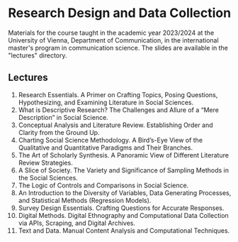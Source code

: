 # Research Design and Data Collection
Materials for the course taught in the academic year 2023/2024 at the University of Vienna, Department of Communication, in the international master's program in communication science. The slides are available in the "lectures" directory.

## Lectures
01. Research Essentials. A Primer on Crafting Topics, Posing Questions, Hypothesizing, and Examining Literature in Social Sciences.
02. What is Descriptive Research? The Challenges and Allure of a “Mere Description” in Social Science.
03. Conceptual Analysis and Literature Review. Establishing Order and Clarity from the Ground Up.
04. Charting Social Science Methodology. A Bird’s-Eye View of the Qualitative and Quantitative Paradigms and Their Branches.
5. The Art of Scholarly Synthesis. A Panoramic View of Different Literature Review Strategies.
6. A Slice of Society. The Variety and Significance of Sampling Methods in the Social Sciences.
7. The Logic of Controls and Comparisons in Social Science.
8. An Introduction to the Diversity of Variables, Data Generating Processes, and Statistical Methods (Regression Models).
9. Survey Design Essentials. Crafting Questions for Accurate Responses.
10. Digital Methods. Digital Ethnography and Computational Data Collection via APIs, Scraping, and Digital Archives.
11. Text and Data. Manual Content Analysis and Computational Techniques.

